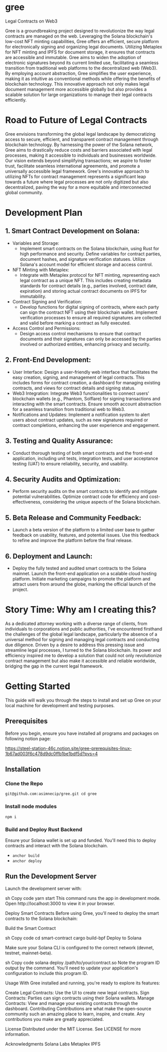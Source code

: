 # gree
Legal Contracts on Web3

Gree is a groundbreaking project designed to revolutionize the way legal contracts are managed on the web. Leveraging the Solana blockchain's low-cost NFT minting capabilities, Gree offers an efficient, secure platform for electronically signing and organizing legal documents. Utilizing Metaplex for NFT minting and IPFS for document storage, it ensures that contracts are accessible and immutable. Gree aims to widen the adoption of electronic signatures beyond its current limited use, facilitating a seamless transition from traditional web platforms to the decentralized web (Web3). By employing account abstraction, Gree simplifies the user experience, making it as intuitive as conventional methods while offering the benefits of blockchain technology. This innovative approach not only makes legal document management more accessible globally but also provides a scalable solution for large organizations to manage their legal contracts efficiently.


# Road to Future of Legal Contracts
Gree envisions transforming the global legal landscape by democratizing access to secure, efficient, and transparent contract management through blockchain technology. By harnessing the power of the Solana network, Gree aims to drastically reduce costs and barriers associated with legal processes, making it accessible to individuals and businesses worldwide. Our vision extends beyond simplifying transactions; we aspire to foster trust, facilitate seamless international agreements, and promote a universally accessible legal framework. Gree's innovative approach to utilizing NFTs for contract management represents a significant leap towards a future where legal processes are not only digitized but also decentralized, paving the way for a more equitable and interconnected global community.

# Development Plan

## 1. Smart Contract Development on Solana:

- Variables and Storage:
    - Implement smart contracts on the Solana blockchain, using Rust for high performance and security. Define variables for contract parties, document hashes, and signature verification statuses. Utilize Solana's account model for efficient storage and access control.
- NFT Minting with Metaplex:
    - Integrate with Metaplex protocol for NFT minting, representing each legal contract as a unique NFT. This includes creating metadata standards for contract details (e.g., parties involved, contract date, expiration) and storing actual contract documents on IPFS for immutability.
- Contract Signing and Verification:
    - Develop functions for digital signing of contracts, where each party can sign the contract NFT using their blockchain wallet. Implement verification processes to ensure all required signatures are collected and valid before marking a contract as fully executed.
- Access Control and Permissions:
    - Design access control mechanisms to ensure that contract documents and their signatures can only be accessed by the parties involved or authorized entities, enhancing privacy and security.

## 2. Front-End Development:
  - User Interface:
  Design a user-friendly web interface that facilitates the easy creation, signing, and management of legal contracts. This includes forms for contract creation, a dashboard for managing existing contracts, and views for contract details and signing status.
  - Web3 Integration:
Integrate Web3 functionalities to connect users' blockchain wallets (e.g., Phantom, Solflare) for signing transactions and interacting with the smart contracts. Ensure smooth account abstraction for a seamless transition from traditional web to Web3.
  - Notifications and Updates:
Implement a notification system to alert users about contract updates, such as new signatures required or contract completions, enhancing the user experience and engagement.

## 3. Testing and Quality Assurance:
  - Conduct thorough testing of both smart contracts and the front-end application, including unit tests, integration tests, and user acceptance testing (UAT) to ensure reliability, security, and usability.

## 4. Security Audits and Optimization:
  - Perform security audits on the smart contracts to identify and mitigate potential vulnerabilities. Optimize contract code for efficiency and cost-effectiveness, considering the unique aspects of the Solana blockchain.

## 5. Beta Release and Community Feedback:
  - Launch a beta version of the platform to a limited user base to gather feedback on usability, features, and potential issues. Use this feedback to refine and improve the platform before the final release.

## 6. Deployment and Launch:
  - Deploy the fully tested and audited smart contracts to the Solana mainnet. Launch the front-end application on a scalable cloud hosting platform. Initiate marketing campaigns to promote the platform and attract users from around the globe, marking the official launch of the project.


# Story Time: Why am I creating this?

  As a dedicated attorney working with a diverse range of clients, from individuals to corporations and public authorities, I've encountered firsthand the challenges of the global legal landscape, particularly the absence of a universal method for signing and managing legal contracts and conducting due diligence. Driven by a desire to address this pressing issue and streamline legal processes, I turned to the Solana blockchain. Its power and efficiency inspired me to develop a solution that could not only revolutionize contract management but also make it accessible and reliable worldwide, bridging the gap in the current legal framework.



# Getting Started
This guide will walk you through the steps to install and set up Gree on your local machine for development and testing purposes.

## Prerequisites
Before you begin, ensure you have installed all programs and packages on following notion page:

https://steel-station-46c.notion.site/gree-prerequisites-linux-1b67ad003f6c478d9dc0ffb1be1bdf5d?pvs=4


## Installation

### Clone the Repo
`git@github.com:asimnecip/gree.git
cd gree`

### Install node modules
`npm i`

### Build and Deploy Rust Backend
Ensure your Solana wallet is set up and funded. You'll need this to deploy contracts and interact with the Solana blockchain.

- `anchor build`
- `anchor deploy`

## Run the Development Server

Launch the development server with:

sh
Copy code
yarn start
This command runs the app in development mode. Open http://localhost:3000 to view it in your browser.

Deploy Smart Contracts
Before using Gree, you'll need to deploy the smart contracts to the Solana blockchain:

Build the Smart Contract

sh
Copy code
cd smart-contract
cargo build-bpf
Deploy to Solana

Make sure your Solana CLI is configured to the correct network (devnet, testnet, mainnet-beta).

sh
Copy code
solana deploy /path/to/your/contract.so
Note the program ID output by the command. You'll need to update your application's configuration to include this program ID.

Usage
With Gree installed and running, you're ready to explore its features:

Create Legal Contracts: Use the UI to create new legal contracts.
Sign Contracts: Parties can sign contracts using their Solana wallets.
Manage Contracts: View and manage your existing contracts through the dashboard.
Contributing
Contributions are what make the open-source community such an amazing place to learn, inspire, and create. Any contributions you make are greatly appreciated.

License
Distributed under the MIT License. See LICENSE for more information.

Acknowledgments
Solana Labs
Metaplex
IPFS
